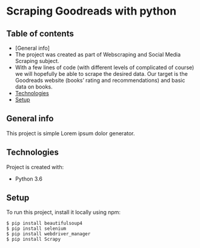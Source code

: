 # Scraping Goodreads with python
## Table of contents
* [General info] 
* The project was created as part of Webscraping and Social Media Scraping subject. 
* With a few lines of code (with different levels of complicated of course) we will hopefully be able to scrape the desired data. Our target is the Goodreads website (books’ rating and recommendations) and basic data on books.
* [Technologies](#technologies)
* [Setup](#setup)

## General info
This project is simple Lorem ipsum dolor generator.
	
## Technologies
Project is created with:
* Python 3.6
	
## Setup
To run this project, install it locally using npm:

```
$ pip install beautifulsoup4
$ pip install selenium
$ pip install webdriver_manager
$ pip install Scrapy
```
